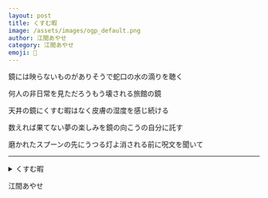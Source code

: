 ```yaml
---
layout: post
title: くすむ暇
image: /assets/images/ogp_default.png
author: 江間あやせ
category: 江間あやせ
emoji: 🍳
---
```


<div class="tanka-area"><div class="tanka">
<p>鏡には映らないものがありそうで蛇口の水の滴りを聴く</p>

<p>何人の非日常を見ただろうもう壊される旅館の鏡</p>

<p>天井の鏡にくすむ暇はなく皮膚の湿度を感じ続ける</p>

<p>数えれば果てない夢の楽しみを鏡の向こうの自分に託す</p>

<p>磨かれたスプーンの先にうつる灯よ消される前に呪文を聞いて</p>

</div></div>

---

<details><summary>くすむ暇</summary>
鏡には映らないものがありそうで蛇口の水の滴りを聴く<br/>
何人の非日常を見ただろうもう壊される旅館の鏡<br/>
天井の鏡にくすむ暇はなく皮膚の湿度を感じ続ける<br/>
数えれば果てない夢の楽しみを鏡の向こうの自分に託す<br/>
磨かれたスプーンの先にうつる灯よ消される前に呪文を聞いて<br/>
<br/>

</details>

江間あやせ
